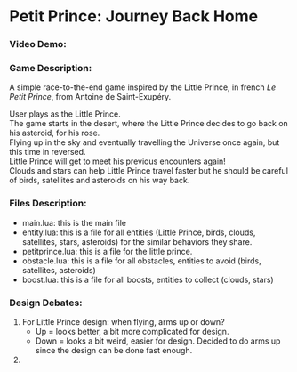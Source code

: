 # Petit Prince: Journey Back Home

### Video Demo: <url>

### Game Description:

A simple race-to-the-end game inspired by the Little Prince, in french *Le Petit Prince*, from Antoine de Saint-Exupéry.

User plays as the Little Prince. <br>
The game starts in the desert, where the Little Prince decides to go back on his asteroid, for his rose. <br>
Flying up in the sky and eventually travelling the Universe once again, but this time in reversed. <br>
Little Prince will get to meet his previous encounters again! <br>
Clouds and stars can help Little Prince travel faster but he should be careful of birds, satellites and asteroids on his way back.

### Files Description:
- main.lua: this is the main file
- entity.lua: this is a file for all entities (Little Prince, birds, clouds, satellites, stars, asteroids)  for the similar behaviors they share.
- petitprince.lua: this is a file for the little prince.
- obstacle.lua: this is a file for all obstacles, entities to avoid (birds, satellites, asteroids)
- boost.lua: this is a file for all boosts, entities to collect (clouds, stars)

### Design Debates:
1. For Little Prince design: when flying, arms up or down?
   - Up = looks better, a bit more complicated for design.
   - Down = looks a bit weird, easier for design.
   Decided to do arms up since the design can be done fast enough.
2. 
